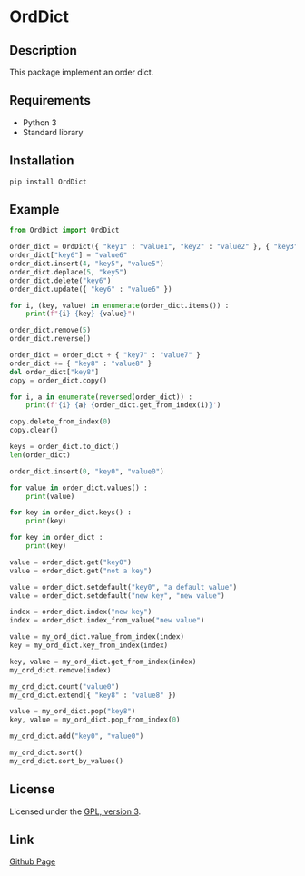 # OrdDict

## Description
This package implement an order dict.

## Requirements
 - Python 3
 - Standard library

## Installation
```
pip install OrdDict
```

## Example
```python
from OrdDict import OrdDict

order_dict = OrdDict({ "key1" : "value1", "key2" : "value2" }, { "key3" : "value3" }, key4 = "value4")
order_dict["key6"] = "value6"
order_dict.insert(4, "key5", "value5")
order_dict.deplace(5, "key5")
order_dict.delete("key6")
order_dict.update({ "key6" : "value6" })

for i, (key, value) in enumerate(order_dict.items()) :
	print(f"{i} {key} {value}")

order_dict.remove(5)
order_dict.reverse()

order_dict = order_dict + { "key7" : "value7" }
order_dict += { "key8" : "value8" }
del order_dict["key8"]
copy = order_dict.copy()

for i, a in enumerate(reversed(order_dict)) :
	print(f'{i} {a} {order_dict.get_from_index(i)}')

copy.delete_from_index(0)
copy.clear()

keys = order_dict.to_dict()
len(order_dict)

order_dict.insert(0, "key0", "value0")

for value in order_dict.values() :
	print(value)

for key in order_dict.keys() :
	print(key)

for key in order_dict :
	print(key)

value = order_dict.get("key0")
value = order_dict.get("not a key")

value = order_dict.setdefault("key0", "a default value")
value = order_dict.setdefault("new key", "new value")

index = order_dict.index("new key")
index = order_dict.index_from_value("new value")

value = my_ord_dict.value_from_index(index)
key = my_ord_dict.key_from_index(index)

key, value = my_ord_dict.get_from_index(index)
my_ord_dict.remove(index)

my_ord_dict.count("value0")
my_ord_dict.extend({ "key8" : "value8" })

value = my_ord_dict.pop("key8")
key, value = my_ord_dict.pop_from_index(0)

my_ord_dict.add("key0", "value0")

my_ord_dict.sort()
my_ord_dict.sort_by_values()
```

## License
Licensed under the [GPL, version 3](https://www.gnu.org/licenses/).

## Link
[Github Page](https://github.com/mauricelambert/OrdDict)